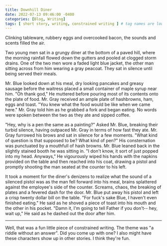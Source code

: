 ```yaml
---
title: Downhill Diner 
date: 2022-07-13 09:46:00 -0400 
categories: [Blog, Writing]
tags: [ short story, writing, constrained writing ] # tag names are lowercase
---
```


Clinking tableware, rubbery eggs and overcooked bacon, the sounds and scents filled the air.

Two young men sat in a grungy diner at the bottom of a paved hill, where the morning rainfall flowed down the gutters and pooled at clogged storm drains. One of the two men wore a faded light blue jacket, the other man sitting across from him wearing a gray peacoat. They sat in silence until being served their meals. 

Mr. Blue looked down at his meal, dry looking pancakes and greasy sausage before the waitress placed a small container of maple syrup near him. "Oh thank god," He muttered before pouring most of its contents onto the plate of food. Mr. Gray received an ample plate of hashbrowns, ham, eggs and toast. "You knew what the food would be like when we came here." Mr. Gray told him as he grabbed a fork and began eating. No words were spoken between the two as they ate and sipped coffee. 

"Hey, why is a pen the same as a painting?"  Asked Mr. Blue, breaking their turbid silence, having outpaced Mr. Gray in terms of how fast they ate. Mr. Gray furrowed his brows and sat in silence for a few moments. "What kind of question is that supposed to be? What kind of pen?" His consternation was punctuated by a mouthfull of hash browns. Mr. Blue leaned back in the slightly stained booth he was sitting in. "I don't know, it sort of just popped into my head. Anyways," He vigourously wiped his hands with the napkins provided on the table and then reached into his coat, drawing a pistol and promptly shooting the man seated at the counter to his left.

It took a moment for the diner's denizens to realize what the sound of a silenced pistol was as the man fell forward into his meal, brains splattered against the employee's side of the counter. Screams, chaos, the breaking of plates and a fevered dash for the door. Mr. Blue put away his pistol and left a crisp twenty dollar bill on the table. "For fuck's sake Blue, I haven't even finished eating." He said as he shoved a piece of toast into his mouth and the other in his pocket. "Damn it, I'm going to tell Father if you don't-- hey, wait up," He said as he dashed out the door after him.

--- 

Well, that was a fun little piece of constrained writing. The theme was "a riddle without an answer". Did you come up with one? I also might have these characters show up in other stories. I think they're fun.

